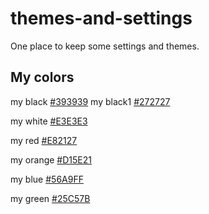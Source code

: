 # themes-and-settings
One place to keep some settings and themes.

## My colors
my black [#393939](https://imagecolorpicker.com/color-code/393939)
my black1 [#272727](https://imagecolorpicker.com/color-code/272727)

my white [#E3E3E3](https://imagecolorpicker.com/color-code/E3E3E3)

my red [#E82127](https://imagecolorpicker.com/color-code/E82127)

my orange [#D15E21](https://imagecolorpicker.com/color-code/D15E21)

my blue [#56A9FF](https://imagecolorpicker.com/color-code/56A9FF)

my green [#25C57B](https://imagecolorpicker.com/color-code/25C57B)
